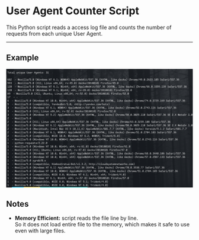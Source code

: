 # User Agent Counter Script

This Python script reads a access log file and counts the number of requests from each unique User Agent. 


---
## Example 
![ex](scr1.png)

## Notes

- **Memory Efficient:** script reads the file line by line.  
  So it  does not load entire file to the memory, which makes it safe to use even with large files.

